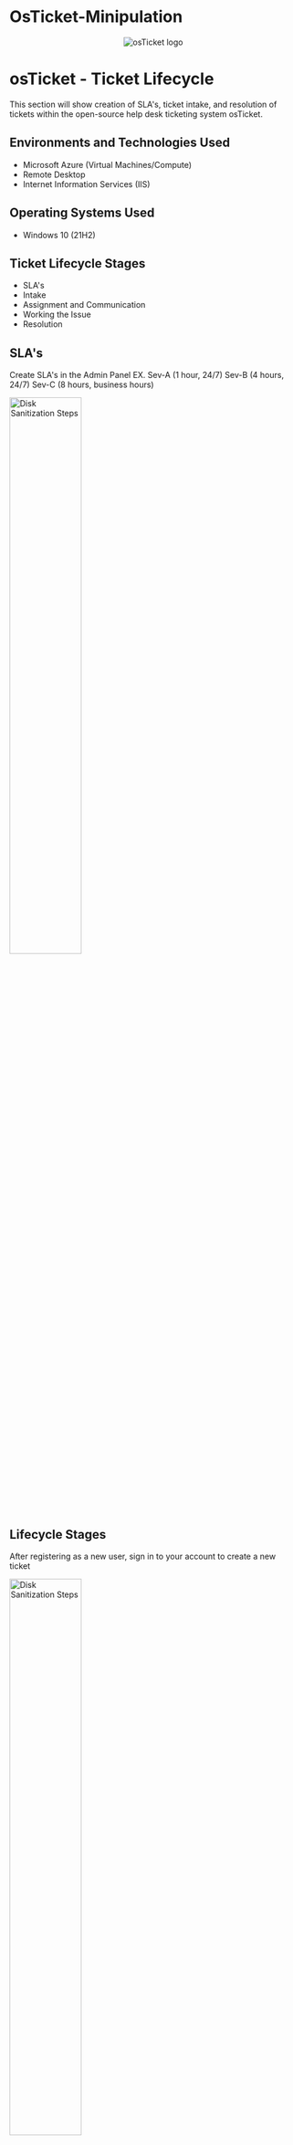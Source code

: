 # OsTicket-Minipulation

<p align="center">
<img src="https://i.imgur.com/Clzj7Xs.png" alt="osTicket logo"/>
</p>

<h1>osTicket - Ticket Lifecycle </h1>
This section will show creation of SLA's, ticket intake, and resolution of tickets within the open-source help desk ticketing system osTicket.<br />


<h2>Environments and Technologies Used</h2>

- Microsoft Azure (Virtual Machines/Compute)
- Remote Desktop
- Internet Information Services (IIS)

<h2>Operating Systems Used </h2>

- Windows 10</b> (21H2)

<h2>Ticket Lifecycle Stages</h2>

- SLA's
- Intake
- Assignment and Communication
- Working the Issue
- Resolution

<h2>SLA's</h2>
Create SLA's in the Admin Panel
EX. 
Sev-A (1 hour, 24/7)
Sev-B (4 hours, 24/7)
Sev-C (8 hours, business hours)
<p>
<img src="https://i.imgur.com/CtdXJ9z.png" height="50%" width="50%" alt="Disk Sanitization Steps"/>
</p>



<h2>Lifecycle Stages</h2>

After registering as a new user, sign in to your account to create a new ticket

<p>
<img src="https://i.imgur.com/FFWG30R.png" height="50%" width="50%" alt="Disk Sanitization Steps"/>
</p>

Create ticket filling neccessary information and clicking create ticket
<p>
<img src="https://i.imgur.com/KmGztJX.png" height="50%" width="50%" alt="Disk Sanitization Steps"/>
</p>

As Admin or Agent in osTicket, locate the ticket queue
<p>
<img src="https://i.imgur.com/MWjjuIZ.png" height="50%" width="50%" alt="Disk Sanitization Steps"/>
</p>

Assign Ticket to the proper team or yourself and update the SLA
<p>
<img src="https://i.imgur.com/9I8Qzk7.png" height="50%" width="50%" alt="Disk Sanitization Steps"/>
</p>

reply to ticket and close or resolve the ticket
<p>
<img src="https://i.imgur.com/SeJNpAH.png" height="50%" width="50%" alt="Disk Sanitization Steps"/>
</p>

refresh ticket query to verify no new tickets are in queue
<p>
<img src="https://i.imgur.com/ssmapca.png" height="50%" width="50%" alt="Disk Sanitization Steps"/>
</p>



<p>
<img src="https://i.imgur.com/DJmEXEB.png" height="80%" width="80%" alt="Disk Sanitization Steps"/>
</p>
<p>
Lorem ipsum dolor sit amet, consectetur adipiscing elit, sed do eiusmod tempor incididunt ut labore et dolore magna aliqua. Ut enim ad minim veniam, quis nostrud exercitation ullamco laboris nisi ut aliquip ex ea commodo consequat. Duis aute irure dolor in reprehenderit in voluptate velit esse cillum dolore eu fugiat nulla pariatur.
</p>
<br />

<p>
<img src="https://i.imgur.com/DJmEXEB.png" height="80%" width="80%" alt="Disk Sanitization Steps"/>
</p>
<p>
Lorem ipsum dolor sit amet, consectetur adipiscing elit, sed do eiusmod tempor incididunt ut labore et dolore magna aliqua. Ut enim ad minim veniam, quis nostrud exercitation ullamco laboris nisi ut aliquip ex ea commodo consequat. Duis aute irure dolor in reprehenderit in voluptate velit esse cillum dolore eu fugiat nulla pariatur.
</p>
<br />

<p>
<img src="https://i.imgur.com/DJmEXEB.png" height="80%" width="80%" alt="Disk Sanitization Steps"/>
</p>
<p>
Lorem ipsum dolor sit amet, consectetur adipiscing elit, sed do eiusmod tempor incididunt ut labore et dolore magna aliqua. Ut enim ad minim veniam, quis nostrud exercitation ullamco laboris nisi ut aliquip ex ea commodo consequat. Duis aute irure dolor in reprehenderit in voluptate velit esse cillum dolore eu fugiat nulla pariatur.
</p>
<br />
